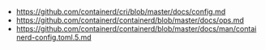 * https://github.com/containerd/cri/blob/master/docs/config.md
* https://github.com/containerd/containerd/blob/master/docs/ops.md
* https://github.com/containerd/containerd/blob/master/docs/man/containerd-config.toml.5.md
